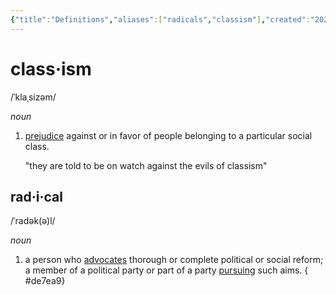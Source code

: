 ```yaml
---
{"title":"Definitions","aliases":["radicals","classism"],"created":"2025-04-03T00:57:35.784-07:00","updated":"2025-04-03T02:14:59.458-07:00","tags":["defintions"],"dg-publish":true,"dg-note-icon":"black-hole","dg-path":"Reading/Notes and Highlights/Definitions.md","permalink":"/reading/notes-and-highlights/definitions/","dgPassFrontmatter":true,"noteIcon":"black-hole"}
---
```


# class·ism
/ˈklaˌsizəm/

_noun_
1. [prejudice](https://www.google.com/search?sca_esv=04d1cbeef736a982&sxsrf=AHTn8zqCs0kiv-K78B25H-sMu0hcbqTaTA:1743626634756&q=prejudice&si=APYL9bsF-Mq-fXaAyJcIV7GbwI1qrMVzCHGnulQe0Mii_iV9zoM-Z31ATqdkzpQfpNmdi9ooYa5jfml4hfVzWSm2d1loyYcrKLqHQxN634RWvZlqh6FlGX8%3D&expnd=1&sa=X&ved=2ahUKEwjjw72xm7qMAxUbJUQIHUzEDukQyecJegQIGRAN) against or in favor of people belonging to a particular social class.
    
    "they are told to be on watch against the evils of classism"
    
  
## rad·i·cal
/ˈradək(ə)l/

_noun_

1. a person who [advocates](https://www.google.com/search?sca_esv=ba0413463e4e44e4&sxsrf=AHTn8zpdlZNTnT3ic5oFTQfzZ_sX9Kp6Tg:1743666796648&q=advocates&si=APYL9bsF-Mq-fXaAyJcIV7GbwI1qQEvpJ7YmgFaJgsPTyjhMUq575Q_AGkFzh_yeGTKa6ROjjj6Ro95rhwYW0596iWx_CV6CZGvwmcOMumgeZVzgCeA2vCA%3D&expnd=1&sa=X&ved=2ahUKEwjRj5WAsbuMAxUkke4BHXfFE3sQyecJegUIOxCtAQ) thorough or complete political or social reform; a member of a political party or part of a party [pursuing](https://www.google.com/search?sca_esv=ba0413463e4e44e4&sxsrf=AHTn8zpdlZNTnT3ic5oFTQfzZ_sX9Kp6Tg:1743666796648&q=pursuing&si=APYL9bto9KfN6HH0KMpfhyCmyq0b54wzz1upsiWxiTXDQzGiCKBnr8mh-3LaSgjAy-DIdq6_EfsLZ7M4kwGbxM6YJGcRoIULgbOsplFYR7u5Ei-pBwmm704%3D&expnd=1&sa=X&ved=2ahUKEwjRj5WAsbuMAxUkke4BHXfFE3sQyecJegUIOxCuAQ) such aims.  { #de7ea9}
